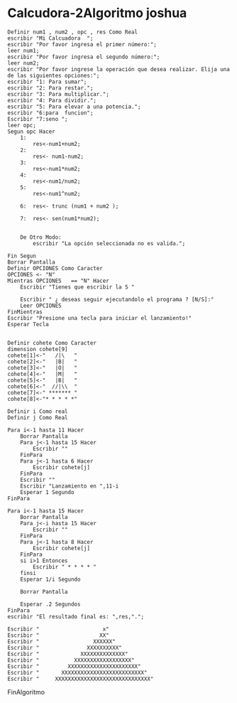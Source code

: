 # Calcudora-2Algoritmo joshua
	Definir num1 , num2 , opc , res Como Real
	escribir "Mi Calcuadora  ";
    escribir "Por favor ingresa el primer número:";
    leer num1;
    escribir "Por favor ingresa el segundo número:";
    leer num2;
    escribir "Por favor ingrese la operación que desea realizar. Elija una de las siguientes opciones:";
    escribir "1: Para sumar";
    escribir "2: Para restar.";
    escribir "3: Para multiplicar.";
    escribir "4: Para dividir.";
    escribir "5: Para elevar a una potencia.";
	escribir "6:para  funcion";
	Escribir "7:seno ";
    leer opc;
    Segun opc Hacer
        1:
            res<-num1+num2;
        2:
            res<- num1-num2;
        3:
            res<-num1*num2;
        4:
            res<-num1/num2;
        5: 
            res<-num1^num2;
			
	    6:  res<- trunc (num1 + num2 );
			
		7:  res<- sen(num1*num2);
			
			
        De Otro Modo:
            escribir "La opción seleccionada no es valida.";
			
    Fin Segun
    Borrar Pantalla
	Definir OPCIONES Como Caracter
	OPCIONES <- "N"
	Mientras OPCIONES   == "N" Hacer
		Escribir "Tienes que escribir la S "
		
		Escribir " ¿ deseas seguir ejecutandolo el programa ? [N/S]:"
		Leer OPCIONES
	FinMientras
	Escribir "Presione una tecla para iniciar el lanzamiento!"
    Esperar Tecla
    
    
    Definir cohete Como Caracter
    dimension cohete[9]
    cohete[1]<-"   /|\   "
    cohete[2]<-"   |B|   "
    cohete[3]<-"   |O|   "
    cohete[4]<-"   |M|   "
    cohete[5]<-"   |B|   "
    cohete[6]<-"  //|\\  "
    cohete[7]<-" ******* "
    cohete[8]<-"* * * * *"
 
    Definir i Como real
	Definir j Como Real
    
    Para i<-1 hasta 11 Hacer
        Borrar Pantalla
        Para j<-1 hasta 15 Hacer
            Escribir ""
        FinPara
        Para j<-1 hasta 6 Hacer
            Escribir cohete[j]
        FinPara
        Escribir ""
        Escribir "Lanzamiento en ",11-i
        Esperar 1 Segundo
    FinPara
    
    Para i<-1 hasta 15 Hacer
        Borrar Pantalla
        Para j<-i hasta 15 Hacer
            Escribir ""
        FinPara
        Para j<-1 hasta 8 Hacer
            Escribir cohete[j]
        FinPara
        si i>1 Entonces
            Escribir " * * * * "
        finsi
        Esperar 1/i Segundo
		
        Borrar Pantalla
        
        Esperar .2 Segundos
    FinPara
	escribir "El resultado final es: ",res,".";
	
	Escribir "                    x"
	Escribir "                   XX"
	Escribir "                 XXXXXX"
	Escribir "               XXXXXXXXXX"
	Escribir "             XXXXXXXXXXXXXX"
    Escribir "           XXXXXXXXXXXXXXXXXX"
	Escribir "         XXXXXXXXXXXXXXXXXXXXXX"
	Escribir "       XXXXXXXXXXXXXXXXXXXXXXXXXX"
	Escribir "     XXXXXXXXXXXXXXXXXXXXXXXXXXXXXX"
	
	
	
FinAlgoritmo
